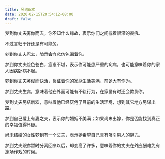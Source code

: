 ```yaml
---
title: 另结新欢
date: 2020-02-15T20:54:12+08:00
draft: false
---
```


梦到你丈夫离你而去，你不知什么缘故，表示你们之间有着很深的裂痕。

不过言归于好还是有可能的。




梦到你丈夫死去，暗示会有悲伤包围着你。




梦到你丈夫脸色苍白，疲惫不堪，表示你可能患严重的疾病，也可能意味着你的家人因病卧病不起。




梦到你丈夫英俊而快活，象征着你的家庭生活美满，前途大有作为。

梦到丈夫生病，意味着他在外面可能有不轨行为，在家里有时还会欺负你。




梦到丈夫另结新欢，意味着他已经厌倦了目前的生活环境，想到其它地方另谋出路。




梦到自己爱上有妻之夫，表示你的婚姻不美满；如果尚未出嫁，你是否能找到真正的幸福值得怀疑。




尚未结婚的女性梦到有一个丈夫，表示她希望自己具有吸引男人的魅力。




梦到丈夫跟你暂时分离回来以后，却变高了许多，意味着你的丈夫在外应酬难免有逢场作戏的时候。

